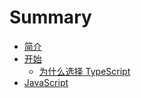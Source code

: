 # Summary

* [简介](README.md)
* [开始](getting-started.md)
   * [为什么选择 TypeScript](why-typescript.md)
* [JavaScript](docs/javascript/recap.md)

